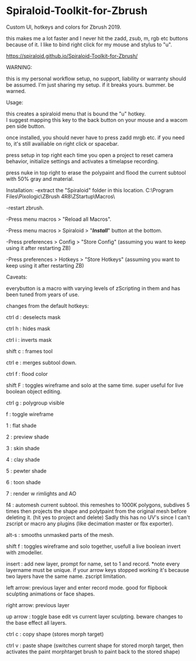 # Spiraloid-Toolkit-for-Zbrush
Custom UI, hotkeys and colors for Zbrush 2019.

this makes me a lot faster and I never hit the zadd, zsub, m, rgb etc buttons because of it.  I like to bind right click for my mouse and stylus to "u".

https://spiraloid.github.io/Spiraloid-Toolkit-for-Zbrush/

WARNING:

this is my personal workflow setup, no support, liability or warranty should be assumed.  I'm just sharing my setup.  if it breaks yours.  bummer.  be warned.

Usage:

this creates a spiraloid menu that is bound the "u" hotkey.  
I suggest mapping this key to the back button on your mouse and a wacom pen side button. 

once installed, you should never have to press zadd mrgb etc.  if you need to, it's still availiable on right click or spacebar.

press setup in top right each time you open a project to reset camera behavior, initialize settings and activates a timelapse recording.

press nuke in top right to erase the polypaint and flood the current subtool with 50% gray and material.


Installation:
-extract the "Spiraloid" folder in this location.  C:\Program Files\Pixologic\ZBrush 4R8\ZStartup\Macros\

-restart zbrush.

-Press menu macros > "Reload all Macros".

-Press menu macros > Spiraloid > "_______________Install_______________"  button at the bottom.

-Press preferences > Config > "Store Config" (assuming you want to keep using it after restarting ZB)

-Press preferences > Hotkeys > "Store Hotkeys" (assuming you want to keep using it after restarting ZB)



Caveats:

everybutton is a macro with varying levels of zScripting in them and has been tuned from years of use.

changes from the default hotkeys:

ctrl d : deselects mask

ctrl h : hides mask

ctrl i : inverts mask

shift c : frames tool

ctrl e : merges subtool down.

ctrl f : flood color

shift F :  toggles wireframe and solo at the same time. super useful for live boolean object editing.

ctrl g : polygroup visible

f : toggle wireframe

1 : flat shade

2 : preview shade 

3 : skin shade 

4 : clay shade 

5 : pewter shade 

6 : toon shade 

7 : render w rimlights and AO

f4 : automesh current subtool.  this remeshes to 1000K polygons, subdives 5 times then projects the shape and polytpaint from the original mesh before deleting it.  (hit yes to project and delete)  Sadly this has no UV's since I can't zscript or macro any plugins (like decimation master or fbx exporter).

alt-s : smooths unmasked parts of the mesh.

shift f : toggles wireframe and solo together, usefull a live boolean invert with zmodeller.

insert : add new layer, prompt for name, set to 1 and record.  *note every layername must be unique. if your arrow keys stopped working it's because two layers have the same name.  zscript limitation.

left arrow: previous layer and enter record mode.  good for flipbook sculpting animations or face shapes.

right arrow: previous layer

up arrow : toggle base edit vs current layer sculpting.  beware changes to the base effect all layers. 

ctrl c : copy shape (stores morph target)

ctrl v : paste shape (switches current shape for stored morph target, then activates the paint morphtarget brush to paint back to the stored shape)

